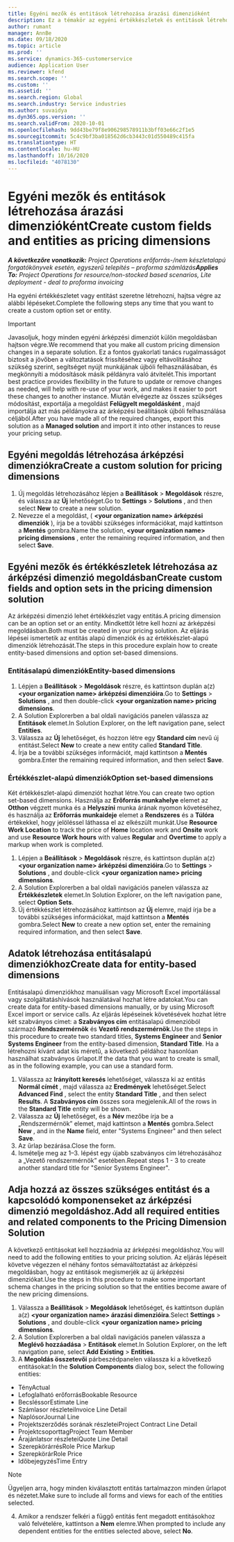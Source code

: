 ```yaml
---
title: Egyéni mezők és entitások létrehozása árazási dimenzióként
description: Ez a témakör az egyéni értékkészletek és entitások létrehozását ismerteti.
author: rumant
manager: AnnBe
ms.date: 09/18/2020
ms.topic: article
ms.prod: ''
ms.service: dynamics-365-customerservice
audience: Application User
ms.reviewer: kfend
ms.search.scope: ''
ms.custom: ''
ms.assetid: ''
ms.search.region: Global
ms.search.industry: Service industries
ms.author: suvaidya
ms.dyn365.ops.version: ''
ms.search.validFrom: 2020-10-01
ms.openlocfilehash: 9dd43be79f8e906298578911b3bff03e66c2f1e5
ms.sourcegitcommit: 5c4c9bf3ba018562d6cb3443c01d550489c415fa
ms.translationtype: HT
ms.contentlocale: hu-HU
ms.lasthandoff: 10/16/2020
ms.locfileid: "4078130"
---
```

# <a name="create-custom-fields-and-entities-as-pricing-dimensions"></a><span data-ttu-id="1c4aa-103">Egyéni mezők és entitások létrehozása árazási dimenzióként</span><span class="sxs-lookup"><span data-stu-id="1c4aa-103">Create custom fields and entities as pricing dimensions</span></span>

<span data-ttu-id="1c4aa-104">_**A következőre vonatkozik:** Project Operations erőforrás-/nem készletalapú forgatókönyvek esetén, egyszerű telepítés – proforma számlázás_</span><span class="sxs-lookup"><span data-stu-id="1c4aa-104">_**Applies To:** Project Operations for resource/non-stocked based scenarios, Lite deployment - deal to proforma invoicing_</span></span>

<span data-ttu-id="1c4aa-105">Ha egyéni értékkészletet vagy entitást szeretne létrehozni, hajtsa végre az alábbi lépéseket.</span><span class="sxs-lookup"><span data-stu-id="1c4aa-105">Complete the following steps any time that you want to create a custom option set or entity.</span></span>

> [!IMPORTANT]
> <span data-ttu-id="1c4aa-106">Javasoljuk, hogy minden egyéni árképzési dimenziót külön megoldásban hajtson végre.</span><span class="sxs-lookup"><span data-stu-id="1c4aa-106">We recommend that you make all custom pricing dimension changes in a separate solution.</span></span> <span data-ttu-id="1c4aa-107">Ez a fontos gyakorlati tanács rugalmasságot biztosít a jövőben a változtatások frissítéséhez vagy eltávolításához szükség szerint, segítséget nyújt munkájának újbóli felhasználásában, és megkönnyíti a módosítások másik példányra való átvitelét.</span><span class="sxs-lookup"><span data-stu-id="1c4aa-107">This important best practice provides flexibility in the future to update or remove changes as needed, will help with re-use of your work, and makes it easier to port these changes to another instance.</span></span> <span data-ttu-id="1c4aa-108">Miután elvégezte az összes szükséges módosítást, exportálja a megoldást **Felügyelt megoldásként** , majd importálja azt más példányokra az árképzési beállítások újbóli felhasználása céljából.</span><span class="sxs-lookup"><span data-stu-id="1c4aa-108">After you have made all of the required changes, export this solution as a **Managed solution** and import it into other instances to reuse your pricing setup.</span></span>


## <a name="create-a-custom-solution-for-pricing-dimensions"></a><span data-ttu-id="1c4aa-109">Egyéni megoldás létrehozása árképzési dimenziókra</span><span class="sxs-lookup"><span data-stu-id="1c4aa-109">Create a custom solution for pricing dimensions</span></span>
1. <span data-ttu-id="1c4aa-110">Új megoldás létrehozásához lépjen a **Beállítások** > **Megoldások** részre, és válassza az **Új** lehetőséget.</span><span class="sxs-lookup"><span data-stu-id="1c4aa-110">Go to **Settings** > **Solutions** , and then select **New** to create a new solution.</span></span> 
2. <span data-ttu-id="1c4aa-111">Nevezze el a megoldást, ( **\<your organization name> árképzési dimenziók** ), írja be a további szükséges információkat, majd kattintson a **Mentés** gombra.</span><span class="sxs-lookup"><span data-stu-id="1c4aa-111">Name the solution, **\<your organization name> pricing dimensions** , enter the remaining required information, and then select **Save**.</span></span>
  
## <a name="create-custom-fields-and-option-sets-in-the-pricing-dimension-solution"></a><span data-ttu-id="1c4aa-112">Egyéni mezők és értékkészletek létrehozása az árképzési dimenzió megoldásban</span><span class="sxs-lookup"><span data-stu-id="1c4aa-112">Create custom fields and option sets in the pricing dimension solution</span></span>

<span data-ttu-id="1c4aa-113">Az árképzési dimenzió lehet értékkészlet vagy entitás.</span><span class="sxs-lookup"><span data-stu-id="1c4aa-113">A pricing dimension can be an option set or an entity.</span></span> <span data-ttu-id="1c4aa-114">Mindkettőt létre kell hozni az árképzési megoldásban.</span><span class="sxs-lookup"><span data-stu-id="1c4aa-114">Both must be created in your pricing solution.</span></span> <span data-ttu-id="1c4aa-115">Az eljárás lépései ismertetik az entitás alapú dimenziók és az értékkészlet-alapú dimenziók létrehozását.</span><span class="sxs-lookup"><span data-stu-id="1c4aa-115">The steps in this procedure explain how to create entity-based dimensions and option set-based dimensions.</span></span>

### <a name="entity-based-dimensions"></a><span data-ttu-id="1c4aa-116">Entitásalapú dimenziók</span><span class="sxs-lookup"><span data-stu-id="1c4aa-116">Entity-based dimensions</span></span>

1. <span data-ttu-id="1c4aa-117">Lépjen a **Beállítások** > **Megoldások** részre, és kattintson duplán a(z) **\<your organization name> árképzési dimenzióira**.</span><span class="sxs-lookup"><span data-stu-id="1c4aa-117">Go to **Settings** > **Solutions** , and then double-click **\<your organization name> pricing dimensions**.</span></span>
2. <span data-ttu-id="1c4aa-118">A Solution Explorerben a bal oldali navigációs panelen válassza az **Entitások** elemet.</span><span class="sxs-lookup"><span data-stu-id="1c4aa-118">In Solution Explorer, on the left navigation pane, select **Entities**.</span></span>
3. <span data-ttu-id="1c4aa-119">Válassza az **Új** lehetőséget, és hozzon létre egy **Standard cím** nevű új entitást.</span><span class="sxs-lookup"><span data-stu-id="1c4aa-119">Select **New** to create a new entity called **Standard Title**.</span></span> 
4. <span data-ttu-id="1c4aa-120">Írja be a további szükséges információt, majd kattintson a **Mentés** gombra.</span><span class="sxs-lookup"><span data-stu-id="1c4aa-120">Enter the remaining required information, and then select **Save**.</span></span>


### <a name="option-set-based-dimensions"></a><span data-ttu-id="1c4aa-121">Értékkészlet-alapú dimenziók</span><span class="sxs-lookup"><span data-stu-id="1c4aa-121">Option set-based dimensions</span></span> 
<span data-ttu-id="1c4aa-122">Két értékkészlet-alapú dimenziót hozhat létre.</span><span class="sxs-lookup"><span data-stu-id="1c4aa-122">You can create two option set-based dimensions.</span></span> <span data-ttu-id="1c4aa-123">Használja az **Erőforrás munkahelye** elemet az **Otthon** végzett munka és a **Helyszíni** munka árának nyomon követéséhez, és használja az **Erőforrás munkaideje** elemet a **Rendszeres** és a **Túlóra** értékekkel, hogy jelöléssel láthassa el az elkészült munkát.</span><span class="sxs-lookup"><span data-stu-id="1c4aa-123">Use **Resource Work Location** to track the price of **Home** location work and **Onsite** work and use **Resource Work hours** with values **Regular** and **Overtime** to apply a markup when work is completed.</span></span>


1. <span data-ttu-id="1c4aa-124">Lépjen a **Beállítások** > **Megoldások** részre, és kattintson duplán a(z) **\<your organization name> árképzési dimenzióira**.</span><span class="sxs-lookup"><span data-stu-id="1c4aa-124">Go to **Settings** > **Solutions** , and double-click  **\<your organization name> pricing dimensions**.</span></span> 
2. <span data-ttu-id="1c4aa-125">A Solution Explorerben a bal oldali navigációs panelen válassza az **Értékkészletek** elemet.</span><span class="sxs-lookup"><span data-stu-id="1c4aa-125">In Solution Explorer, on the left navigation pane, select  **Option Sets**.</span></span> 
3. <span data-ttu-id="1c4aa-126">Új értékkészlet létrehozásához kattintson az **Új** elemre, majd írja be a további szükséges információkat, majd kattintson a **Mentés** gombra.</span><span class="sxs-lookup"><span data-stu-id="1c4aa-126">Select **New** to create a new option set, enter the remaining required information, and then select **Save**.</span></span>

## <a name="create-data-for-entity-based-dimensions"></a><span data-ttu-id="1c4aa-127">Adatok létrehozása entitásalapú dimenziókhoz</span><span class="sxs-lookup"><span data-stu-id="1c4aa-127">Create data for entity-based dimensions</span></span>

<span data-ttu-id="1c4aa-128">Entitásalapú dimenziókhoz manuálisan vagy Microsoft Excel importálással vagy szolgáltatáshívások használatával hozhat létre adatokat.</span><span class="sxs-lookup"><span data-stu-id="1c4aa-128">You can create data for entity-based dimensions manually, or by using Microsoft Excel import or service calls.</span></span> <span data-ttu-id="1c4aa-129">Az eljárás lépéseinek követésévek hozhat létre két szabványos címet: a **Szabványos cím** entitásalapú dimenzióból származó **Rendszermérnök** és **Vezető rendszermérnök**.</span><span class="sxs-lookup"><span data-stu-id="1c4aa-129">Use the steps in this procedure to create two standard titles, **Systems Engineer** and **Senior Systems Engineer** from the entity-based dimension, **Standard Title**.</span></span> <span data-ttu-id="1c4aa-130">Ha a létrehozni kívánt adat kis méretű, a következő példához hasonlóan használhat szabványos űrlapot.</span><span class="sxs-lookup"><span data-stu-id="1c4aa-130">If the data that you want to create is small, as in the following example, you can use a standard form.</span></span>

1. <span data-ttu-id="1c4aa-131">Válassza az **Irányított keresés** lehetőséget, válassza ki az entitás **Normál címét** , majd válassza az **Eredmények** lehetőséget.</span><span class="sxs-lookup"><span data-stu-id="1c4aa-131">Select **Advanced Find** , select the entity **Standard Title** , and then select **Results**.</span></span> <span data-ttu-id="1c4aa-132">A **Szabványos cím** összes sora megjelenik.</span><span class="sxs-lookup"><span data-stu-id="1c4aa-132">All of the rows in the **Standard Title** entity will be shown.</span></span>
2. <span data-ttu-id="1c4aa-133">Válassza az **Új** lehetőséget, és a **Név** mezőbe írja be a „Rendszermérnök” elemet, majd kattintson a **Mentés** gombra.</span><span class="sxs-lookup"><span data-stu-id="1c4aa-133">Select **New** , and in the **Name** field, enter "Systems Engineer" and then select **Save**.</span></span>
3. <span data-ttu-id="1c4aa-134">Az űrlap bezárása.</span><span class="sxs-lookup"><span data-stu-id="1c4aa-134">Close the form.</span></span> 
4. <span data-ttu-id="1c4aa-135">Ismételje meg az 1–3. lépést egy újabb szabványos cím létrehozásához a „Vezető rendszermérnök” esetében.</span><span class="sxs-lookup"><span data-stu-id="1c4aa-135">Repeat steps 1 - 3 to create another standard title for "Senior Systems Engineer".</span></span>

## <a name="add-all-required-entities-and-related-components-to-the-pricing-dimension-solution"></a><span data-ttu-id="1c4aa-136">Adja hozzá az összes szükséges entitást és a kapcsolódó komponenseket az árképzési dimenzió megoldáshoz.</span><span class="sxs-lookup"><span data-stu-id="1c4aa-136">Add all required entities and related components to the Pricing Dimension Solution</span></span>
<span data-ttu-id="1c4aa-137">A következő entitásokat kell hozzáadnia az árképzési megoldáshoz.</span><span class="sxs-lookup"><span data-stu-id="1c4aa-137">You will need to add the following entities to your pricing solution.</span></span> <span data-ttu-id="1c4aa-138">Az eljárás lépéseit követve végezzen el néhány fontos sémaváltoztatást az árképzési megoldásban, hogy az entitások megismerjék az új árképzési dimenziókat.</span><span class="sxs-lookup"><span data-stu-id="1c4aa-138">Use the steps in this procedure to make some important schema changes in the pricing solution so that the entities become aware of the new pricing dimensions.</span></span>

1. <span data-ttu-id="1c4aa-139">Válassza a **Beállítások** > **Megoldások** lehetőséget, és kattintson duplán a(z) **\<your organization name> árazási dimenzióira**.</span><span class="sxs-lookup"><span data-stu-id="1c4aa-139">Select **Settings** > **Solutions** , and double-click **\<your organization name> pricing dimensions**.</span></span> 
2. <span data-ttu-id="1c4aa-140">A Solution Explorerben a bal oldali navigációs panelen válassza a **Meglévő hozzáadása** > **Entitások** elemet.</span><span class="sxs-lookup"><span data-stu-id="1c4aa-140">In Solution Explorer, on the left navigation pane, select **Add Existing** > **Entities**.</span></span>
3. <span data-ttu-id="1c4aa-141">A **Megoldás összetevői** párbeszédpanelen válassza ki a következő entitásokat:</span><span class="sxs-lookup"><span data-stu-id="1c4aa-141">In the **Solution Components** dialog box, select the following entities:</span></span>

  - <span data-ttu-id="1c4aa-142">Tény</span><span class="sxs-lookup"><span data-stu-id="1c4aa-142">Actual</span></span>
  - <span data-ttu-id="1c4aa-143">Lefoglalható erőforrás</span><span class="sxs-lookup"><span data-stu-id="1c4aa-143">Bookable Resource</span></span>
  - <span data-ttu-id="1c4aa-144">Becsléssor</span><span class="sxs-lookup"><span data-stu-id="1c4aa-144">Estimate Line</span></span>
  - <span data-ttu-id="1c4aa-145">Számlasor részletei</span><span class="sxs-lookup"><span data-stu-id="1c4aa-145">Invoice Line Detail</span></span>
  - <span data-ttu-id="1c4aa-146">Naplósor</span><span class="sxs-lookup"><span data-stu-id="1c4aa-146">Journal Line</span></span>
  - <span data-ttu-id="1c4aa-147">Projektszerződés sorának részletei</span><span class="sxs-lookup"><span data-stu-id="1c4aa-147">Project Contract Line Detail</span></span>
  - <span data-ttu-id="1c4aa-148">Projektcsoporttag</span><span class="sxs-lookup"><span data-stu-id="1c4aa-148">Project Team Member</span></span>
  - <span data-ttu-id="1c4aa-149">Árajánlatsor részletei</span><span class="sxs-lookup"><span data-stu-id="1c4aa-149">Quote Line Detail</span></span>
  - <span data-ttu-id="1c4aa-150">Szerepkörárrés</span><span class="sxs-lookup"><span data-stu-id="1c4aa-150">Role Price Markup</span></span>
  - <span data-ttu-id="1c4aa-151">Szerepkörár</span><span class="sxs-lookup"><span data-stu-id="1c4aa-151">Role Price</span></span> 
  - <span data-ttu-id="1c4aa-152">Időbejegyzés</span><span class="sxs-lookup"><span data-stu-id="1c4aa-152">Time Entry</span></span> 


> [!NOTE]
> <span data-ttu-id="1c4aa-153">Ügyeljen arra, hogy minden kiválasztott entitás tartalmazzon minden űrlapot és nézetet.</span><span class="sxs-lookup"><span data-stu-id="1c4aa-153">Make sure to include all forms and views for each of the entities selected.</span></span>

4. <span data-ttu-id="1c4aa-154">Amikor a rendszer felkéri a függő entitás fent megadott entitásokhoz való felvételére, kattintson a **Nem** elemre.</span><span class="sxs-lookup"><span data-stu-id="1c4aa-154">When prompted to include any dependent entities for the entities selected above, select **No**.</span></span>

